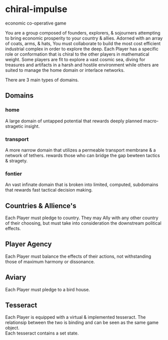 # chiral-impulse
economic co-operative game

  You are a group composed of founders, explorers, & sojourners attempting to bring economic prosperity to your country & allies. Adorned with an array of coats, arms, & hats, You must collaborate to build the most cost efficient industrial complex in order to explore the deep. Each Player has a specific role or conformation that is chiral to the other players in mathematical weight. Some players are fit to explore a vast cosmic sea, diving for treasures and artifacts in a harsh and hostile environment while others are suited to manage the home domain or interlace networks. 

  There are 3 main types of domains.

## Domains
### home
  A large domain of untapped potential that rewards deeply planned macro-stragetic insight.
### transport
  A more narrow domain that utilizes a permeable transport membrane & a network of tethers. rewards those who can bridge the gap bewteen tactics & stragety. 
### fontier
 An vast infinate domain that is broken into limited, computed, subdomains that rewards fast tactical decision making. 

## Countries & Allience's
  Each Player must pledge to country. They may Ally with any other country of their choosing, but must take into consideration the downstream political effects. 

## Player Agency
  Each Player must balance the effects of their actions, not withstanding those of maximum harmony or dissonance. 

## Aviary
  Each Player must pledge to a bird house. 
  
## Tesseract
  Each Player is equipped with a virtual & implemented tesseract. The relationsip between the two is binding and can be seen as the same game object.  
  Each tesseract contains a set state.


